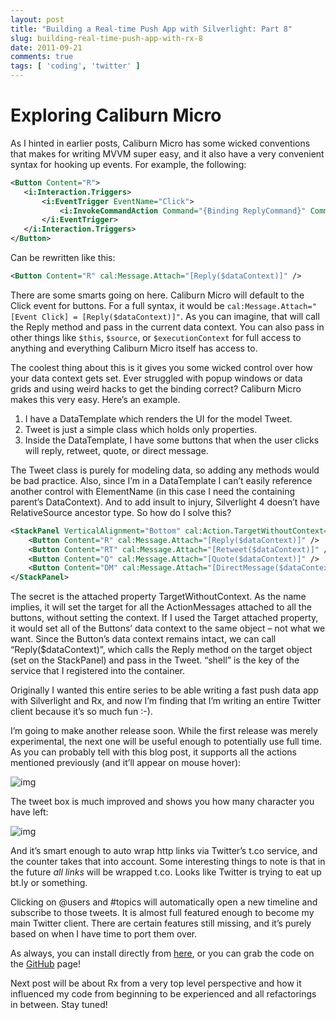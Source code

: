 ```yaml
---
layout: post
title: "Building a Real-time Push App with Silverlight: Part 8"
slug: building-real-time-push-app-with-rx-8
date: 2011-09-21
comments: true
tags: [ 'coding', 'twitter' ]
---
```


# Exploring Caliburn Micro

As I hinted in earlier posts, Caliburn Micro has some wicked conventions that makes for writing MVVM super easy, and it also have a very convenient syntax for hooking up events.  For example, the following:

``` xml
<Button Content="R">
   <i:Interaction.Triggers>
       <i:EventTrigger EventName="Click">
           <i:InvokeCommandAction Command="{Binding ReplyCommand}" CommandParameter="{Binding}" />
       </i:EventTrigger>
   </i:Interaction.Triggers>
</Button>
```

Can be rewritten like this:

``` xml
<Button Content="R" cal:Message.Attach="[Reply($dataContext)]" />
```

There are some smarts going on here.  Caliburn Micro will default to the Click event for buttons.  For a full syntax, it would be `cal:Message.Attach="[Event Click] = [Reply($dataContext)]"`.  As you can imagine, that will call the Reply method and pass in the current data context.  You can also pass in other things like `$this`, `$source`, or `$executionContext` for full access to anything and everything Caliburn Micro itself has access to.

The coolest thing about this is it gives you some wicked control over how your data context gets set.  Ever struggled with popup windows or data grids and using weird hacks to get the binding correct?  Caliburn Micro makes this very easy.  Here’s an example.

1. I have a DataTemplate which renders the UI for the model Tweet.
2. Tweet is just a simple class which holds only properties.
3. Inside the DataTemplate, I have some buttons that when the user clicks will reply, retweet, quote, or direct message.

The Tweet class is purely for modeling data, so adding any methods would be bad practice.  Also, since I’m in a DataTemplate I can’t easily reference another control with ElementName (in this case I need the containing parent’s DataContext).  And to add insult to injury, Silverlight 4 doesn’t have RelativeSource ancestor type.  So how do I solve this?

``` xml
<StackPanel VerticalAlignment="Bottom" cal:Action.TargetWithoutContext="shell" Orientation="Horizontal">
    <Button Content="R" cal:Message.Attach="[Reply($dataContext)]" />
    <Button Content="RT" cal:Message.Attach="[Retweet($dataContext)]" />
    <Button Content="Q" cal:Message.Attach="[Quote($dataContext)]" />
    <Button Content="DM" cal:Message.Attach="[DirectMessage($dataContext)]" />
</StackPanel>
```

The secret is the attached property TargetWithoutContext.  As the name implies, it will set the target for all the ActionMessages attached to all the buttons, without setting the context.  If I used the Target attached property, it would set all of the Buttons’ data context to the same object – not what we want.  Since the Button’s data context remains intact, we can call “Reply($dataContext)”, which calls the Reply method on the target object (set on the StackPanel) and pass in the Tweet.  “shell” is the key of the service that I registered into the container.

Originally I wanted this entire series to be able writing a fast push data app with Silverlight and Rx, and now I’m finding that I’m writing an entire Twitter client because it’s so much fun :-).

I’m going to make another release soon.  While the first release was merely experimental, the next one will be useful enough to potentially use full time.  As you can probably tell with this blog post, it supports all the actions mentioned previously (and it’ll appear on mouse hover):

![img](http://lh5.ggpht.com/-RIZG8I0_rik/TnqqmNCK-6I/AAAAAAAAAHM/-xU4_cj6iDg/image_thumb%25255B2%25255D.png?imgmax=800)

The tweet box is much improved and shows you how many character you have left:

![img](http://lh4.ggpht.com/-2VhCjjYrcoo/TnqqmstbbUI/AAAAAAAAAHU/zK65JB2shQw/image_thumb%25255B3%25255D.png?imgmax=800)

And it’s smart enough to auto wrap http links via Twitter’s t.co service, and the counter takes that into account.  Some interesting things to note is that in the future *all links* will be wrapped t.co.  Looks like Twitter is trying to eat up bt.ly or something.

Clicking on @users and #topics will automatically open a new timeline and subscribe to those tweets.  It is almost full featured enough to become my main Twitter client.  There are certain features still missing, and it’s purely based on when I have time to port them over.

As always, you can install directly from [here](http://dl.dropbox.com/u/2072014/Ping.Pong/PingPongTestPage.html), or you can grab the code on the [GitHub](https://github.com/bling/Ping.Pong) page!

Next post will be about Rx from a very top level perspective and how it influenced my code from beginning to be experienced and all refactorings in between.  Stay tuned!
